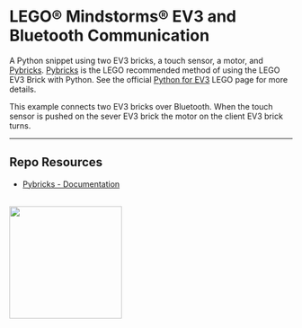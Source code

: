 # LEGO® Mindstorms® EV3 and Bluetooth Communication

A Python snippet using two EV3 bricks, a touch sensor, a motor, and [Pybricks](https://pybricks.com/). [Pybricks](https://pybricks.com/) is the LEGO recommended method of using the LEGO EV3 Brick with Python. See the official [Python for EV3](https://education.lego.com/en-us/support/mindstorms-ev3/python-for-ev3) LEGO page for more details. 

This example connects two EV3 bricks over Bluetooth. When the touch sensor is pushed on the sever EV3 brick the motor on the client EV3 brick turns. 

***

## Repo Resources

- [Pybricks - Documentation](https://docs.pybricks.com/en/latest/ev3devices.html)

<br>
<a href="https://codeadam.ca">
<img src="https://cdn.codeadam.ca/images@1.0.0/codeadam-logo-coloured-horizontal.png" width="200">
</a>
